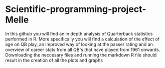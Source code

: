 # Scientific-programming-project-Melle

In this github you will find an in depth analysis of Quarterback statistics performed in R. More specifically you will find a calculation
of the effect of age on QB play, an improved way of looking at the passer rating and an overview of career stats from all QB's that have 
played from 1961 onwards. Downloading the neccesary files and running the markdown R file should result in the creation of all the plots and graphs
